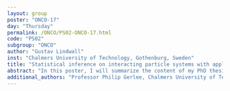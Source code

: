 ```yaml
---
layout: group
poster: "ONCO-17"
day: "Thursday"
permalink: /ONCO/PS02-ONCO-17.html
code: "PS02"
subgroup: "ONCO"
author: "Gustav Lindwall"
inst: "Chalmers University of Technology, Gothenburg, Sweden"
title: "Statistical inference on interacting particle systems with applications to cancer biology  "
abstract: "In this poster, I will summarize the content of my PhD thesis. The main concern of my studies has been mathematical modelling of in vitro cancer cell migration. Along with themodelling, an array of Bayesian statistical inference algorithms for key parameters in the models are presented. The guiding principle behind my research interest is that solid models derived from physical principles can aid in the understanding of how cancer cells interact with one another. The subsequent clinical applications of this research can for example be profiling of cells sampled from a specific patient, aiding the physician in choice of clinical intervention. My model paradigm of choice are agent-based models, where every single cell in the sample is given consideration as an agent. The fundamental building block is a set of stochasticdifferential equations (SDE:s) describing the current location of all cells. We also incorporate cell proliferation into our model, every cell divides or die according to a non-homogeneous Poisson process depending the state of the population."
additional_authors: "Professor Philip Gerlee, Chalmers University of Technology, Gothenburg, Sweden"
---
```

